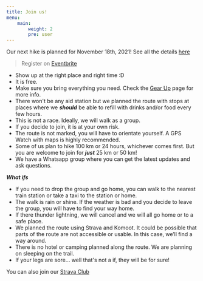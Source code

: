 ```yaml
---
title: Join us!
menu:
    main: 
        weight: 2
        pre: user
---
```


Our next hike is planned for November 18th, 2021! See all the details [here](/p/join-our-next-hike-on-november-20th-2021/)

> Register on [Eventbrite](https://www.eventbrite.com/e/fools-100-hike-fron-hagen-to-dusseldorf-tickets-182582076907)


- Show up at the right place and right time :D
- It is free.
- Make sure you bring everything you need. Check the [Gear Up](/gear-up/) page for more info.
- There won't be any aid station but we planned the route with stops at places where we ***should*** be able to refill with drinks and/or food every few hours.
- This is not a race. Ideally, we will walk as a group.
- If you decide to join, it is at your own risk. 
- The route is not marked, you will have to orientate yourself. A GPS Watch with maps is highly recommended.
- Some of us plan to hike 100 km or 24 hours, whichever comes first. But you are welcome to join for ***just*** 25 km or 50 km!
- We have a Whatsapp group where you can get the latest updates and ask questions.

***What ifs***
- If you need to drop the group and go home, you can walk to the nearest train station or take a taxi to the station or home.
- The walk is rain or shine. If the weather is bad and you decide to leave the group, you will have to find your way home.
- If there thunder lightning, we will cancel and we will all go home or to a safe place.
- We planned the route using Strava and Komoot. It could be possible that parts of the route are not accessible or usable. In this case, we’ll find a way around.
- There is no hotel or camping planned along the route. We are planning on sleeping on the trail.
- If your legs are sore... well that's not a if, they will be for sure!

You can also join our [Strava Club](https://www.strava.com/clubs/fools100)
